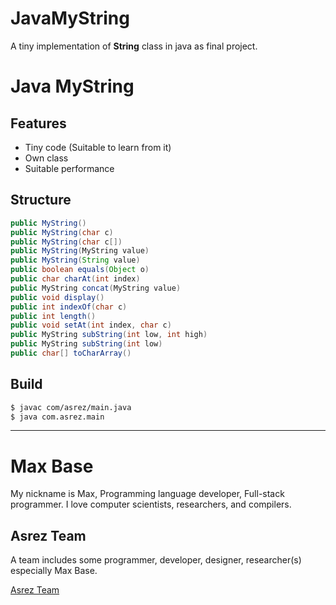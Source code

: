 # JavaMyString

A tiny implementation of **String** class in java as final project.

# Java MyString

## Features

- Tiny code (Suitable to learn from it)
- Own class
- Suitable performance

## Structure

```java
public MyString()
public MyString(char c)
public MyString(char c[])
public MyString(MyString value)
public MyString(String value)
public boolean equals(Object o)
public char charAt(int index)
public MyString concat(MyString value)
public void display()
public int indexOf(char c)
public int length()
public void setAt(int index, char c)
public MyString subString(int low, int high)
public MyString subString(int low)
public char[] toCharArray()
```

## Build

```bash
$ javac com/asrez/main.java
$ java com.asrez.main
```

---------

# Max Base

My nickname is Max, Programming language developer, Full-stack programmer. I love computer scientists, researchers, and compilers.

## Asrez Team

A team includes some programmer, developer, designer, researcher(s) especially Max Base.

[Asrez Team](https://www.asrez.com/)
